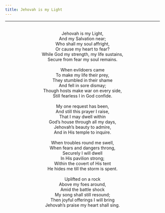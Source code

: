 ```yaml
---
title: Jehovah is my Light
---
```


---
<center>
<br/>
Jehovah is my Light,<br/>
And my Salvation near;<br/>
Who shall my soul affright,<br/>
Or cause my heart to fear?<br/>
While God my strength, my life sustains,<br/>
Secure from fear my soul remains.<br/>
<br/>
When evildoers came<br/>
To make my life their prey,<br/>
They stumbled in their shame<br/>
And fell in sore dismay;<br/>
Though hosts make war on every side,<br/>
Still fearless I in God confide.<br/>
<br/>
My one request has been,<br/>
And still this prayer I raise,<br/>
That I may dwell within<br/>
God’s house through all my days,<br/>
Jehovah’s beauty to admire,<br/>
And in His temple to inquire.<br/>
<br/>
When troubles round me swell,<br/>
When fears and dangers throng,<br/>
Securely I will dwell<br/>
In His pavilion strong;<br/>
Within the covert of His tent<br/>
He hides me till the storm is spent.<br/>
<br/>
Uplifted on a rock<br/>
Above my foes around,<br/>
Amid the battle shock<br/>
My song shall still resound;<br/>
Then joyful offerings I will bring<br/>
Jehovah’s praise my heart shall sing.<br/>

</center>